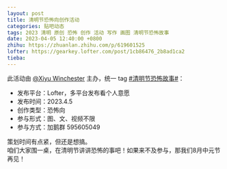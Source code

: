 ```yaml
---
layout: post
title: 清明节恐怖向创作活动
categories: 贴吧动态
tags: 2023 清明 原创 恐怖 创作 活动 写作 画图 清明节恐怖故事
date: 2023-04-05 12:40:00 +0800
zhihu: https://zhuanlan.zhihu.com/p/619601525
lofter: https://gearkey.lofter.com/post/1cb86476_2b8ad1ca2
tieba: 
---
```


此活动由 [@Xiyu Winchester](https://wintercenter.lofter.com/post/1e0c956e_2b8a9a974) 主办，统一 tag [#清明节恐怖故事#](https://www.lofter.com/tag/清明节恐怖故事)：

+ 发布平台：Lofter，多平台发布看个人意愿
+ 发布时间：2023.4.5
+ 创作类型：恐怖向
+ 参与形式：图、文、视频不限
+ 参与方式：加鹅群 595605049

策划时间有点紧，但还是想搞。  
咱们大家围一桌，在清明节讲讲恐怖的事吧！如果来不及参与，那我们8月中元节再见！